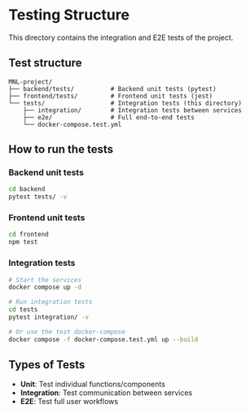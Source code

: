 # Testing Structure

This directory contains the integration and E2E tests of the project.

## Test structure

```
MNL-project/
├── backend/tests/          # Backend unit tests (pytest)
├── frontend/tests/         # Frontend unit tests (jest)
└── tests/                  # Integration tests (this directory)
    ├── integration/        # Integration tests between services
    ├── e2e/                # Full end-to-end tests
    └── docker-compose.test.yml
```

## How to run the tests

### Backend unit tests

```bash
cd backend
pytest tests/ -v
```

### Frontend unit tests

```bash
cd frontend
npm test
```

### Integration tests

```bash
# Start the services
docker compose up -d

# Run integration tests
cd tests
pytest integration/ -v

# Or use the test docker-compose
docker compose -f docker-compose.test.yml up --build
```

## Types of Tests

- **Unit**: Test individual functions/components
- **Integration**: Test communication between services
- **E2E**: Test full user workflows
